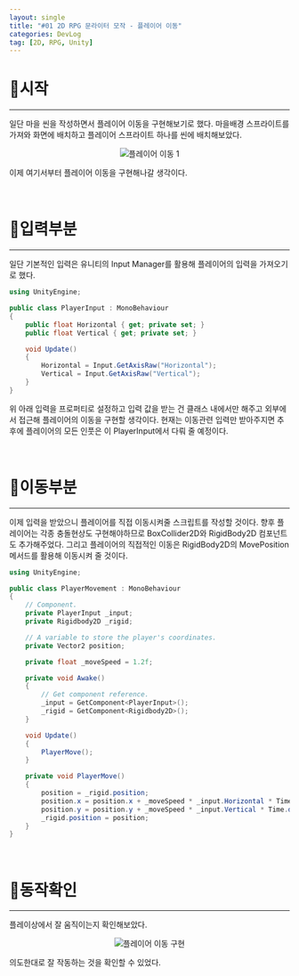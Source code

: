 ```yaml
---
layout: single
title: "#01 2D RPG 문라이터 모작 - 플레이어 이동"
categories: DevLog
tag: [2D, RPG, Unity]
---
```


# 📜시작

---

일단 마을 씬을 작성하면서 플레이어 이동을 구현해보기로 했다. 마을배경 스프라이트를 가져와 화면에 배치하고 플레이어 스프라이트 하나를 씬에 배치해보았다.

<p align="center"><img src="{{site.url}}/images/2023-03-21-2D_RPG_Copy01/플레이어 이동 1.png" alt="플레이어 이동 1" /></p>

이제 여기서부터 플레이어 이동을 구현해나갈 생각이다.

<br />


# 📜입력부분

---

일단 기본적인 입력은 유니티의 Input Manager를 활용해 플레이어의 입력을 가져오기로 했다. 

```csharp
using UnityEngine;

public class PlayerInput : MonoBehaviour
{
    public float Horizontal { get; private set; }
    public float Vertical { get; private set; }

    void Update()
    {
        Horizontal = Input.GetAxisRaw("Horizontal");
        Vertical = Input.GetAxisRaw("Vertical");
    }
}
```

위 아래 입력을 프로퍼티로 설정하고 입력 값을 받는 건 클래스 내에서만 해주고 외부에서 접근해 플레이어의 이동을 구현할 생각이다. 현재는 이동관련 입력만 받아주지면 추후에 플레이어의 모든 인풋은 이 PlayerInput에서 다뤄 줄 예정이다.



<br />


# 📜이동부분

---

이제 입력을 받았으니 플레이어를 직접 이동시켜줄 스크립트를 작성할 것이다. 향후 플레이어는 각종 충돌현상도 구현해야하므로 BoxCollider2D와 RigidBody2D 컴포넌트도 추가해주었다. 그리고 플레이어의 직접적인 이동은 RigidBody2D의 MovePosition메서드를 활용해 이동시켜 줄 것이다.

```csharp
using UnityEngine;

public class PlayerMovement : MonoBehaviour
{
    // Component.
    private PlayerInput _input;
    private Rigidbody2D _rigid;

    // A variable to store the player's coordinates.
    private Vector2 position;

    private float _moveSpeed = 1.2f;

    private void Awake()
    {
        // Get component reference.
        _input = GetComponent<PlayerInput>();
        _rigid = GetComponent<Rigidbody2D>();
    }

    void Update()
    {
        PlayerMove();
    }

    private void PlayerMove()
    {
        position = _rigid.position;
        position.x = position.x + _moveSpeed * _input.Horizontal * Time.deltaTime;
        position.y = position.y + _moveSpeed * _input.Vertical * Time.deltaTime;
        _rigid.position = position;
    }
}
```



<br />

# 📜동작확인

---

플레이상에서 잘 움직이는지 확인해보았다.

<p align="center"><img src="{{site.url}}/images/2023-03-21-2D_RPG_Copy01/플레이어 이동 구현.gif" alt="플레이어 이동 구현" /></p>

의도한대로 잘 작동하는 것을 확인할 수 있었다.